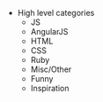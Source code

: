 * High level categories
	* JS
	* AngularJS
	* HTML
	* CSS
	* Ruby
	* Misc/Other
	* Funny
	* Inspiration


